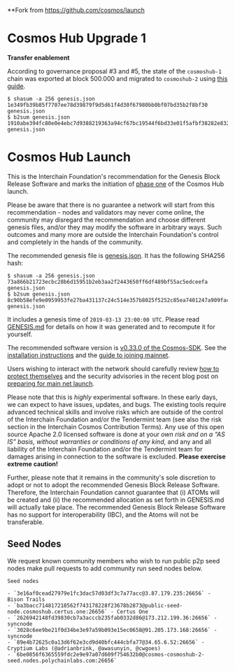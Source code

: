 **Fork from https://github.com/cosmos/launch

# Cosmos Hub Upgrade 1

**Transfer enablement**

According to governance proposal #3 and #5, the state of the `cosmoshub-1` chain was exported at block 500.000 and migrated to `cosmoshub-2` using [this guide](https://github.com/cosmos/cosmos-sdk/wiki/Cosmos-Hub-1-Upgrade).


```
$ shasum -a 256 genesis.json
1e349fb39b85f7707ee78d39879f9d5d61f4d30f67980bb0bf07bd35b2f8bf30  genesis.json
$ b2sum genesis.json
1910abe394fc80e0e4ebc7d9388219363a94cf67bc19544f6bd33e01f5afbf38282e832ae321ba62cfd201179febf9b4a7380c7e4a1b1dabaf85ce2649831e24  genesis.json
```


# Cosmos Hub Launch

This is the Interchain Foundation's recommendation for the Genesis Block Release
Software and marks the initiation of [phase
one](https://blog.cosmos.network/the-3-phases-of-the-cosmos-hub-mainnet-fdff3a68c4c0) of the Cosmos Hub launch.

Please be aware that there is no guarantee a network will start from this
recommendation - nodes and validators may never come online, the community may disregard the
recommendation and choose different genesis files, and/or they may modify the
software in arbitrary ways. Such outcomes and many more are outside the Interchain
Foundation's control and completely in the hands of the community.

The recommended genesis file is [genesis.json](https://raw.githubusercontent.com/cosmos/launch/master/genesis.json). It has the
following SHA256 hash:

```
$ shasum -a 256 genesis.json 
73a866b21723ecbc28b6d15951b2eb3aa2f2443650ff6df489bf55ac5edceefa  genesis.json
$ b2sum genesis.json 
8c90b58efe9e0959953fe27ba431137c24c514e357b8025f5252c85ea7401247a909fac95313b907bb48579c6e389b4bbf06df626bff19aae554028964fa189d  genesis.json
```

It includes a genesis time of `2019-03-13 23:00:00 UTC`.
Please read [GENESIS.md](GENESIS.md) for details on how it was generated and
to recompute it for yourself.

The recommended software version is [v0.33.0 of the
Cosmos-SDK](https://github.com/cosmos/cosmos-sdk/releases/tag/v0.33.0).
See the [installation
instructions](https://cosmos.network/docs/gaia/installation.html)
and the [guide to joining mainnet](https://cosmos.network/docs/gaia/join-mainnet.html).

Users wishing to interact with the network should carefully review [how to
protect themselves](https://cosmos.network/atom-protection) and the security
advisories in the recent blog post on 
[preparing for main net
launch](https://blog.cosmos.network/cosmos-hub-to-launch-mainnet-a453d2247a34).

Please note that this is *highly* experimental software. In these early days, we can
expect to have issues, updates, and bugs. The existing tools require advanced
technical skills and involve risks which are outside of the control of the
Interchain Foundation and/or the Tendermint team (see also the risk section in
the Interchain Cosmos Contribution Terms). Any use of this open source Apache
2.0 licensed software is done at your *own risk and on a “AS IS” basis, without
warranties or conditions of any kind*, and any and all liability of the
Interchain Foundation and/or the Tendermint team for damages arising in
connection to the software is excluded. **Please exercise extreme caution!**

Further, please note that it remains in the community's sole discretion to
adopt or not to adopt the recommended Genesis Block Release Software. Therefore, the Interchain
Foundation cannot guarantee that (i) ATOMs will be created and (ii) the recommended
allocation as set forth in GENESIS.md will actually take place. The recommended Genesis Block
Release Software has no support for interoperability (IBC), and the Atoms will not be
transferable.


## Seed Nodes

We request known community members who wish to run public p2p seed nodes make pull requests to add community run seed nodes below.

```
Seed nodes

- `3e16af0cead27979e1fc3dac57d03df3c7a77acc@3.87.179.235:26656` - Bison Trails
- `ba3bacc714817218562f743178228f23678b2873@public-seed-node.cosmoshub.certus.one:26656` - Certus One
- `2626942148fd39830cb7a3acccb235fab0332d86@173.212.199.36:26656` - syncnode
- `3028c6ee9be21f0d34be3e97a59b093e15ec0658@91.205.173.168:26656` - syncnode
- `89e4b72625c0a13d6f62e3cd9d40bfc444cbfa77@34.65.6.52:26656` - Cryptium Labs (@adrianbrink, @awasunyin, @cwgoes)
- `6be0856f6365559fdc2e9e97a07d609f754632b0@cosmos-cosmoshub-2-seed.nodes.polychainlabs.com:26656`
```
